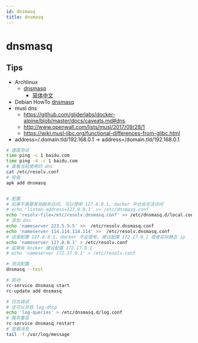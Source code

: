 ```yaml
---
id: dnsmasq
title: dnsmasq
---
```



# dnsmasq

## Tips

* Archlinux
  * [dnsmasq](https://wiki.archlinux.org/index.php/dnsmasq)
    * [简体中文](https://wiki.archlinux.org/index.php/Dnsmasq_(%E7%AE%80%E4%BD%93%E4%B8%AD%E6%96%87))
* Debian HowTo [dnsmasq](https://wiki.debian.org/HowTo/dnsmasq)
* musl dns
  * https://github.com/gliderlabs/docker-alpine/blob/master/docs/caveats.md#dns
  * http://www.openwall.com/lists/musl/2017/09/28/1
  * https://wiki.musl-libc.org/functional-differences-from-glibc.html
* address=/.domain.tld/192.168.0.1 -> address=/domain.tld/192.168.0.1

```bash
# 速度测试
time ping -c 1 baidu.com
time ping -4 -c 1 baidu.com
# 查看当前使用的 dns
cat /etc/resolv.conf
# 安装
apk add dnsmasq


# 配置
# 如果不需要其他服务访问, 可以使用 127.0.0.1, docker 中也会无法访问
# echo 'listen-address=127.0.0.1' >> /etc/dnsmasq.conf
echo 'resolv-file=/etc/resolv.dnsmasq.conf' >> /etc/dnsmasq.d/local.conf
# 添加 dns
echo 'nameserver 223.5.5.5' >>  /etc/resolv.dnsmasq.conf
echo 'nameserver 114.114.114.114' >>  /etc/resolv.dnsmasq.conf
# 这里配置 127.0.0.1, docker 不会使用, 建议配置 172.17.0.1 或者实际静态 ip
echo 'nameserver 127.0.0.1' > /etc/resolv.conf
# 如果有 Docker 建议配置 172.17.0.1
# echo 'nameserver 172.17.0.1' > /etc/resolv.conf

# 测试配置
dnsmasq --test

# 启动
rc-service dnsmasq start
rc-update add dnsmasq

# 日志调试
# 还可以开启 log-dhcp
echo 'log-queries' > /etc/dnsmasq.d/log.conf
# 服务重启
rc-service dnsmasq restart
# 查看消息
tail -f /var/log/message
```
